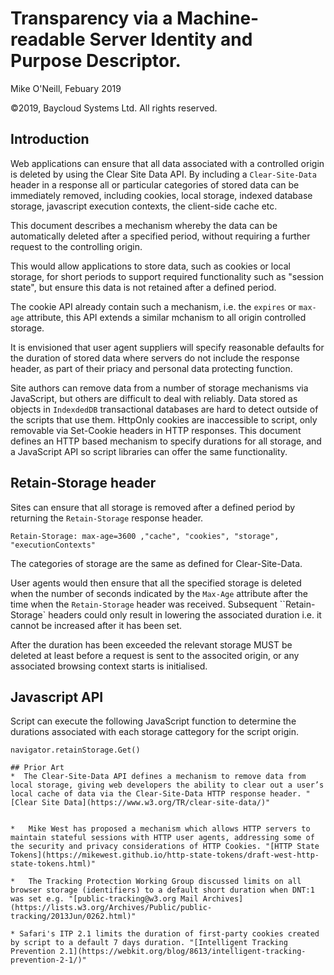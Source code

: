 # Transparency via a Machine-readable Server Identity and Purpose Descriptor.
Mike O'Neill, Febuary 2019

©2019, Baycloud Systems Ltd. All rights reserved.

## Introduction
Web applications can ensure that all data associated with a controlled origin is deleted by using the Clear Site Data API. 
By including a `Clear-Site-Data` header in a response all or particular categories of stored data can be immediately removed, including cookies, local storage, indexed database storage, javascript execution contexts, the client-side cache etc.

This document describes a mechanism whereby the data can be automatically deleted after a specified period, without requiring a further request to the controlling origin.

This would allow applications to store data, such as cookies or local storage, for short periods to support required functionality such as  "session state", but ensure this data is not retained after a defined period. 

The cookie API already contain such a mechanism, i.e. the `expires` or `max-age` attribute, this API extends a similar mchanism to all origin controlled storage. 

It is envisioned that user agent suppliers will specify reasonable defaults for the duration of stored data where servers do not include the response header, as part of their priacy and personal data protecting function.

Site authors can remove data from a number of storage mechanisms via JavaScript, but others are difficult to deal with reliably. Data stored as objects in `IndexdedDB` transactional databases are hard to detect outside of the scripts that use them. HttpOnly cookies are inaccessible to script, only removable via Set-Cookie headers in HTTP responses. This document defines an HTTP based mechanism to specify durations for all storage, and a JavaScript API so script libraries can offer the same functionality.

## Retain-Storage header
Sites can ensure that all storage is removed after a defined period by returning the `Retain-Storage` response header.

`Retain-Storage: max-age=3600 ,"cache", "cookies", "storage", "executionContexts"`

The categories of storage are the same as defined for Clear-Site-Data.

User agents would then ensure that all the specified storage is deleted when the number of seconds indicated by the `Max-Age` attribute after the time when the `Retain-Storage` header was received. Subsequent ``Retain-Storage` headers could only result in lowering the associated duration i.e. it cannot be increased after it has been set.

After the duration has been exceeded the relevant storage MUST be deleted at least before a request is sent to the associted origin, or any associated browsing context starts is initialised.

## Javascript API
Script can execute the following JavaScript function to determine the durations associated with each storage cattegory for the script origin.

```
navigator.retainStorage.Get()

## Prior Art
*  The Clear-Site-Data API defines a mechanism to remove data from local storage, giving web developers the ability to clear out a user’s local cache of data via the Clear-Site-Data HTTP response header. "[Clear Site Data](https://www.w3.org/TR/clear-site-data/)"


*   Mike West has proposed a mechanism which allows HTTP servers to maintain stateful sessions with HTTP user agents, addressing some of the security and privacy considerations of HTTP Cookies. "[HTTP State Tokens](https://mikewest.github.io/http-state-tokens/draft-west-http-state-tokens.html)" 

*   The Tracking Protection Working Group discussed limits on all browser storage (identifiers) to a default short duration when DNT:1 was set e.g. "[public-tracking@w3.org Mail Archives](https://lists.w3.org/Archives/Public/public-tracking/2013Jun/0262.html)" 

* Safari's ITP 2.1 limits the duration of first-party cookies created by script to a default 7 days duration. "[Intelligent Tracking Prevention 2.1](https://webkit.org/blog/8613/intelligent-tracking-prevention-2-1/)"



  

